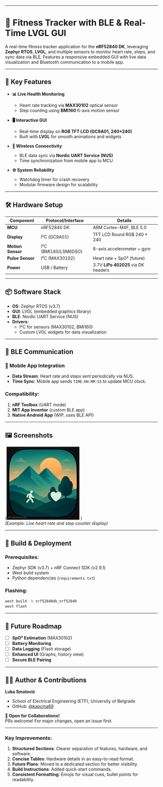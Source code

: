 
---

# 💪 Fitness Tracker with BLE & Real-Time LVGL GUI  

A real-time fitness tracker application for the **nRF52840 DK**, leveraging **Zephyr RTOS**, **LVGL**, and multiple sensors to monitor heart rate, steps, and sync data via BLE. Features a responsive embedded GUI with live data visualization and Bluetooth communication to a mobile app.  

---

## 🚀 Key Features  

- **📊 Live Health Monitoring**  
  - Heart rate tracking via **MAX30102** optical sensor  
  - Step counting using **BMI160** 6-axis motion sensor  

- **🖥️ Interactive GUI**  
  - Real-time display on **RGB TFT LCD (GC9A01, 240×240)**  
  - Built with **LVGL** for smooth animations and widgets  

- **📶 Wireless Connectivity**  
  - BLE data sync via **Nordic UART Service (NUS)**  
  - Time synchronization from mobile app to MCU  

- **⚙️ System Reliability**  
  - Watchdog timer for crash recovery  
  - Modular firmware design for scalability  

---

## 🛠 Hardware Setup  

| Component         | Protocol/Interface  | Details                      |  
|-------------------|---------------------|------------------------------|  
| **MCU**           | nRF52840 DK         | ARM Cortex-M4F, BLE 5.0      |  
| **Display**       | I²C (GC9A01)        | TFT LCD Round RGB 240 * 240  |  
| **Motion Sensor** | I²C (BMI160/LSM6DSO)| 6-axis accelerometer + gyro  |  
| **Pulse Sensor**  | I²C (MAX30102)      | Heart rate + SpO² (future)   |  
| **Power**         | USB / Battery       | 3.7V **LiPo 402025** via DK headers |  

---

## 📦 Software Stack  

- **OS**: Zephyr RTOS (v3.7)  
- **GUI**: LVGL (embedded graphics library)  
- **BLE**: Nordic UART Service (NUS)  
- **Drivers**:  
  - I²C for sensors (MAX30102, BMI160)  
  - Custom LVGL widgets for data visualization  

---

## 🔄 BLE Communication  

### 📱 Mobile App Integration  
- **Data Stream**: Heart rate and steps sent periodically via NUS.  
- **Time Sync**: Mobile app sends `TIME:HH:MM:SS` to update MCU clock.  

### Compatibility:  
1. **nRF Toolbox** (UART mode)  
2. **MIT App Inventor** (custom BLE app)  
3. **Native Android App** (WIP, uses BLE API)  

---

## 🖼️ Screenshots  

(![Preview](./images/background1.png)
)  
 *(Example: Live heart rate and step counter display)*  

---

## 🔧 Build & Deployment  

### Prerequisites:  
- Zephyr SDK (v3.7) + nRF Connect SDK (v2.9.1)  
- West build system  
- Python dependencies (`requirements.txt`)  

### Flashing:  
```sh
west build -b nrf52840dk_nrf52840
west flash
```

---

## 🧠 Future Roadmap  

- [ ] **SpO² Estimation** (MAX30102)  
- [ ] **Battery Monitoring**  
- [ ] **Data Logging** (Flash storage)  
- [ ] **Enhanced UI** (Graphs, history view)  
- [ ] **Secure BLE Pairing**  

---

## 👨‍💻 Author & Contributions  

**Luka Smolović**  
- School of Electrical Engineering (ETF), University of Belgrade  
- GitHub: [@kapcina69](https://github.com/kapcina69)  

**🤝 Open for Collaborations!**  
PRs welcome! For major changes, open an issue first.  

---

### Key Improvements:  
1. **Structured Sections**: Clearer separation of features, hardware, and software.  
2. **Concise Tables**: Hardware details in an easy-to-read format.  
3. **Future Plans**: Moved to a dedicated section for better visibility.  
4. **Build Instructions**: Added quick-start commands.  
5. **Consistent Formatting**: Emojis for visual cues, bullet points for readability.  